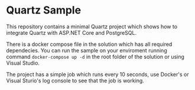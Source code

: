 # Quartz Sample

This repository contains a minimal Quartz project which shows how to integrate Quartz with ASP.NET Core and PostgreSQL.

There is a docker compose file in the solution which has all required dependecies. You can run the sample on your enviroment running command `docker-compose up -d` in the root folder of the solution or using Visual Studio.

The project has a simple job which runs every 10 seconds, use Docker's or Visual Sturio's log console to see that the job is working.
